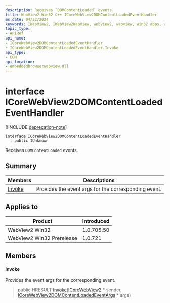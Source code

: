```yaml
---
description: Receives `DOMContentLoaded` events.
title: WebView2 Win32 C++ ICoreWebView2DOMContentLoadedEventHandler
ms.date: 04/22/2024
keywords: IWebView2, IWebView2WebView, webview2, webview, win32 apps, win32, edge, ICoreWebView2, ICoreWebView2Controller, browser control, edge html, ICoreWebView2DOMContentLoadedEventHandler
topic_type: 
- APIRef
api_name:
- ICoreWebView2DOMContentLoadedEventHandler
- ICoreWebView2DOMContentLoadedEventHandler.Invoke
api_type:
- COM
api_location:
- embeddedbrowserwebview.dll
---
```


# interface ICoreWebView2DOMContentLoadedEventHandler

[!INCLUDE [deprecation-note](../includes/deprecation-note.md)]

```
interface ICoreWebView2DOMContentLoadedEventHandler
  : public IUnknown
```

Receives `DOMContentLoaded` events.

## Summary

 Members                        | Descriptions
--------------------------------|---------------------------------------------
[Invoke](#invoke) | Provides the event args for the corresponding event.

## Applies to

Product                         | Introduced
--------------------------------|---------------------------------------------
WebView2 Win32            |    1.0.705.50
WebView2 Win32 Prerelease |    1.0.721

## Members

#### Invoke

Provides the event args for the corresponding event.

> public HRESULT [Invoke](#invoke)([ICoreWebView2](icorewebview2.md#icorewebview2) * sender, [ICoreWebView2DOMContentLoadedEventArgs](icorewebview2domcontentloadedeventargs.md#icorewebview2domcontentloadedeventargs) * args)

